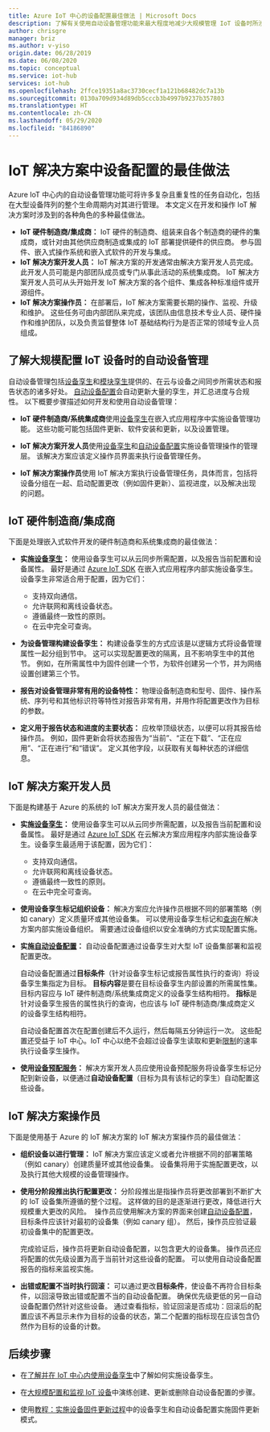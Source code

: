```yaml
---
title: Azure IoT 中心的设备配置最佳做法 | Microsoft Docs
description: 了解有关使用自动设备管理功能来最大程度地减少大规模管理 IoT 设备时所涉及的重复性任务和复杂任务的最佳实践。
author: chrisgre
manager: briz
ms.author: v-yiso
origin.date: 06/28/2019
ms.date: 06/08/2020
ms.topic: conceptual
ms.service: iot-hub
services: iot-hub
ms.openlocfilehash: 2ffce19351a8ac3730cecf1a121b68482dc7a13b
ms.sourcegitcommit: 0130a709d934d89db5cccb3b4997b9237b357803
ms.translationtype: HT
ms.contentlocale: zh-CN
ms.lasthandoff: 05/29/2020
ms.locfileid: "84186890"
---
```

# <a name="best-practices-for-device-configuration-within-an-iot-solution"></a>IoT 解决方案中设备配置的最佳做法

Azure IoT 中心内的自动设备管理功能可将许多复杂且重复性的任务自动化，包括在大型设备阵列的整个生命周期内对其进行管理。 本文定义在开发和操作 IoT 解决方案时涉及到的各种角色的多种最佳做法。

* **IoT 硬件制造商/集成商：** IoT 硬件的制造商、组装来自各个制造商的硬件的集成商，或针对由其他供应商制造或集成的 IoT 部署提供硬件的供应商。 参与固件、嵌入式操作系统和嵌入式软件的开发与集成。
* **IoT 解决方案开发人员：** IoT 解决方案的开发通常由解决方案开发人员完成。 此开发人员可能是内部团队成员或专门从事此活动的系统集成商。 IoT 解决方案开发人员可从头开始开发 IoT 解决方案的各个组件、集成各种标准组件或开源组件。
* **IoT 解决方案操作员：** 在部署后，IoT 解决方案需要长期的操作、监视、升级和维护。 这些任务可由内部团队来完成，该团队由信息技术专业人员、硬件操作和维护团队，以及负责监督整体 IoT 基础结构行为是否正常的领域专业人员组成。

## <a name="understand-automatic-device-management-for-configuring-iot-devices-at-scale"></a>了解大规模配置 IoT 设备时的自动设备管理

自动设备管理包括[设备孪生](iot-hub-devguide-device-twins.md)和[模块孪生](iot-hub-devguide-module-twins.md)提供的、在云与设备之间同步所需状态和报告状态的诸多好处。 [自动设备配置](iot-hub-auto-device-config.md)会自动更新大量的孪生，并汇总进度与合规性。 以下概要步骤描述如何开发和使用自动设备管理：

* **IoT 硬件制造商/系统集成商**使用[设备孪生](iot-hub-devguide-device-twins.md)在嵌入式应用程序中实施设备管理功能。 这些功能可能包括固件更新、软件安装和更新，以及设置管理。

* **IoT 解决方案开发人员**使用[设备孪生](iot-hub-devguide-device-twins.md)和[自动设备配置](iot-hub-auto-device-config.md)实施设备管理操作的管理层。 该解决方案应该定义操作员界面来执行设备管理任务。

* **IoT 解决方案操作员**使用 IoT 解决方案执行设备管理任务，具体而言，包括将设备分组在一起、启动配置更改（例如固件更新）、监视进度，以及解决出现的问题。

## <a name="iot-hardware-manufacturerintegrator"></a>IoT 硬件制造商/集成商

下面是处理嵌入式软件开发的硬件制造商和系统集成商的最佳做法：

* **实施[设备孪生](iot-hub-devguide-device-twins.md)：** 使用设备孪生可以从云同步所需配置，以及报告当前配置和设备属性。 最好是通过 [Azure IoT SDK](https://github.com/Azure/azure-iot-sdks) 在嵌入式应用程序内部实施设备孪生。 设备孪生非常适合用于配置，因为它们：

    * 支持双向通信。
    * 允许联网和离线设备状态。
    * 遵循最终一致性的原则。
    * 在云中完全可查询。

* **为设备管理构建设备孪生：** 构建设备孪生的方式应该是以逻辑方式将设备管理属性一起分组到节中。 这可以实现配置更改的隔离，且不影响孪生中的其他节。 例如，在所需属性中为固件创建一个节，为软件创建另一个节，并为网络设置创建第三个节。 
* **报告对设备管理非常有用的设备特性：** 物理设备制造商和型号、固件、操作系统、序列号和其他标识符等特性对报告非常有用，并用作将配置更改作为目标的参数。
* **定义用于报告状态和进度的主要状态：** 应枚举顶级状态，以便可以将其报告给操作员。 例如，固件更新会将状态报告为“当前”、“正在下载”、“正在应用”、“正在进行”和“错误”。  定义其他字段，以获取有关每种状态的详细信息。  

## <a name="iot-solution-developer"></a>IoT 解决方案开发人员

下面是构建基于 Azure 的系统的 IoT 解决方案开发人员的最佳做法：

* **实施[设备孪生](iot-hub-devguide-device-twins.md)：** 使用设备孪生可以从云同步所需配置，以及报告当前配置和设备属性。 最好是通过 [Azure IoT SDK](https://github.com/Azure/azure-iot-sdks.) 在云解决方案应用程序内部实施设备孪生。设备孪生最适用于该配置，因为它们：

    * 支持双向通信。
    * 允许联网和离线设备状态。 
    * 遵循最终一致性的原则。
    * 在云中完全可查询。

* **使用设备孪生标记组织设备：** 解决方案应允许操作员根据不同的部署策略（例如 canary）定义质量环或其他设备集。 可以使用设备孪生标记和[查询](iot-hub-devguide-query-language.md)在解决方案内部实施设备组织。 需要通过设备组织以安全准确的方式实现配置实施。

* **实施[自动设备配置](iot-hub-auto-device-config.md)：** 自动设备配置通过设备孪生对大型 IoT 设备集部署和监视配置更改。

   自动设备配置通过**目标条件**（针对设备孪生标记或报告属性执行的查询）将设备孪生集指定为目标。 **目标内容**是要在目标设备孪生内部设置的所需属性集。 目标内容应与 IoT 硬件制造商/系统集成商定义的设备孪生结构相符。 **指标**是针对设备孪生报告的属性执行的查询，也应该与 IoT 硬件制造商/集成商定义的设备孪生结构相符。

   自动设备配置首次在配置创建后不久运行，然后每隔五分钟运行一次。 这些配置还受益于 IoT 中心。IoT 中心以绝不会超过设备孪生读取和更新[限制](iot-hub-devguide-quotas-throttling.md)的速率执行设备孪生操作。

* **使用[设备预配服务](../iot-dps/how-to-manage-enrollments.md)：** 解决方案开发人员应使用设备预配服务将设备孪生标记分配到新设备，以便通过**自动设备配置**（目标为具有该标记的孪生）自动配置这些设备。 

## <a name="iot-solution-operator"></a>IoT 解决方案操作员

下面是使用基于 Azure 的 IoT 解决方案的 IoT 解决方案操作员的最佳做法：

* **组织设备以进行管理：** IoT 解决方案应该定义或者允许根据不同的部署策略（例如 canary）创建质量环或其他设备集。 设备集将用于实施配置更改，以及执行其他大规模的设备管理操作。

* **使用分阶段推出执行配置更改：** 分阶段推出是指操作员将更改部署到不断扩大的 IoT 设备集所遵循的整个过程。 这样做的目的是逐渐进行更改，降低进行大规模重大更改的风险。  操作员应使用解决方案的界面来创建[自动设备配置](iot-hub-auto-device-config.md)，目标条件应该针对最初的设备集（例如 canary 组）。 然后，操作员应验证最初设备集中的配置更改。 

   完成验证后，操作员将更新自动设备配置，以包含更大的设备集。 操作员还应将配置的优先级设置为高于当前针对这些设备的配置。 可以使用自动设备配置报告的指标来监视实施。 

* **出错或配置不当时执行回滚：** 可以通过更改**目标条件**，使设备不再符合目标条件，以回滚导致出错或配置不当的自动设备配置。 确保优先级更低的另一自动设备配置仍然针对这些设备。 通过查看指标，验证回滚是否成功：回滚后的配置应该不再显示未作为目标的设备的状态，第二个配置的指标现在应该包含仍然作为目标的设备的计数。

## <a name="next-steps"></a>后续步骤

* 在[了解并在 IoT 中心内使用设备孪生](iot-hub-devguide-device-twins.md)中了解如何实施设备孪生。

* 在[大规模配置和监视 IoT 设备](iot-hub-auto-device-config.md)中演练创建、更新或删除自动设备配置的步骤。

* 使用[教程：实施设备固件更新过程](tutorial-firmware-update.md)中的设备孪生和自动设备配置实施固件更新模式。
